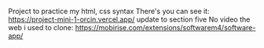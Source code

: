 Project to practice my html, css syntax
There's you can see it: https://project-mini-1-orcin.vercel.app/
update to section five
No video
the web i used to clone: https://mobirise.com/extensions/softwarem4/software-app/